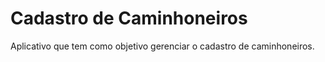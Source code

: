 # Cadastro de Caminhoneiros
Aplicativo que tem como objetivo gerenciar o cadastro de caminhoneiros.
